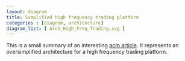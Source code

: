 ```yaml
---
layout: diagram
title: Simplified high frequency trading platform
categories : [diagram, architecture]
diagram_list: [ Arch_High_Freq_Trading.svg ]
---
```


This is a small summary of an interesting [acm article][1]. It represents an oversimplified architecture for a
high frequency trading platform.

[1]: https://queue.acm.org/detail.cfm?id=2536492

